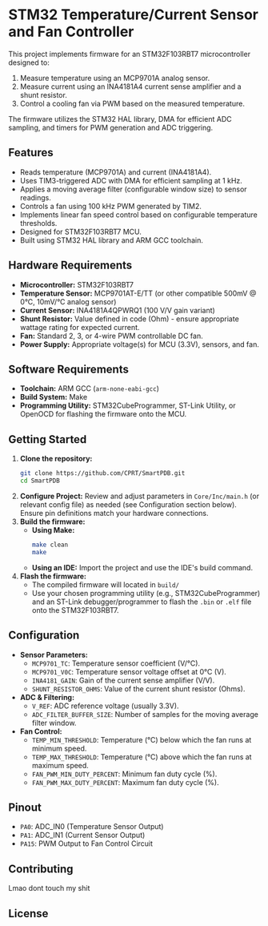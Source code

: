 # STM32 Temperature/Current Sensor and Fan Controller

This project implements firmware for an STM32F103RBT7 microcontroller designed to:
1.  Measure temperature using an MCP9701A analog sensor.
2.  Measure current using an INA4181A4 current sense amplifier and a shunt resistor.
3.  Control a cooling fan via PWM based on the measured temperature.

The firmware utilizes the STM32 HAL library, DMA for efficient ADC sampling, and timers for PWM generation and ADC triggering.

## Features

* Reads temperature (MCP9701A) and current (INA4181A4).
* Uses TIM3-triggered ADC with DMA for efficient sampling at 1 kHz.
* Applies a moving average filter (configurable window size) to sensor readings.
* Controls a fan using 100 kHz PWM generated by TIM2.
* Implements linear fan speed control based on configurable temperature thresholds.
* Designed for STM32F103RBT7 MCU.
* Built using STM32 HAL library and ARM GCC toolchain.

## Hardware Requirements

* **Microcontroller:** STM32F103RBT7
* **Temperature Sensor:** MCP9701AT-E/TT (or other compatible 500mV @ 0°C, 10mV/°C analog sensor)
* **Current Sensor:** INA4181A4QPWRQ1 (100 V/V gain variant)
* **Shunt Resistor:** Value defined in code (Ohm) - ensure appropriate wattage rating for expected current.
* **Fan:** Standard 2, 3, or 4-wire PWM controllable DC fan.
* **Power Supply:** Appropriate voltage(s) for MCU (3.3V), sensors, and fan.

## Software Requirements

* **Toolchain:** ARM GCC (`arm-none-eabi-gcc`)
* **Build System:** Make
* **Programming Utility:** STM32CubeProgrammer, ST-Link Utility, or OpenOCD for flashing the firmware onto the MCU.

## Getting Started

1.  **Clone the repository:**
    ```bash
    git clone https://github.com/CPRT/SmartPDB.git
    cd SmartPDB
    ```
2.  **Configure Project:** Review and adjust parameters in `Core/Inc/main.h` (or relevant config file) as needed (see Configuration section below). Ensure pin definitions match your hardware connections.
3.  **Build the firmware:**
    * **Using Make:**
        ```bash
        make clean
        make
        ```
    * **Using an IDE:** Import the project and use the IDE's build command.
4.  **Flash the firmware:**
    * The compiled firmware will located in `build/`
    * Use your chosen programming utility (e.g., STM32CubeProgrammer) and an ST-Link debugger/programmer to flash the `.bin` or `.elf` file onto the STM32F103RBT7.

## Configuration

* **Sensor Parameters:**
    * `MCP9701_TC`: Temperature sensor coefficient (V/°C).
    * `MCP9701_V0C`: Temperature sensor voltage offset at 0°C (V).
    * `INA4181_GAIN`: Gain of the current sense amplifier (V/V).
    * `SHUNT_RESISTOR_OHMS`: Value of the current shunt resistor (Ohms).
* **ADC & Filtering:**
    * `V_REF`: ADC reference voltage (usually 3.3V).
    * `ADC_FILTER_BUFFER_SIZE`: Number of samples for the moving average filter window.
* **Fan Control:**
    * `TEMP_MIN_THRESHOLD`: Temperature (°C) below which the fan runs at minimum speed.
    * `TEMP_MAX_THRESHOLD`: Temperature (°C) above which the fan runs at maximum speed.
    * `FAN_PWM_MIN_DUTY_PERCENT`: Minimum fan duty cycle (%).
    * `FAN_PWM_MAX_DUTY_PERCENT`: Maximum fan duty cycle (%).

## Pinout

* `PA0`: ADC_IN0 (Temperature Sensor Output)
* `PA1`: ADC_IN1 (Current Sensor Output)
* `PA15`: PWM Output to Fan Control Circuit

## Contributing

Lmao dont touch my shit

## License

